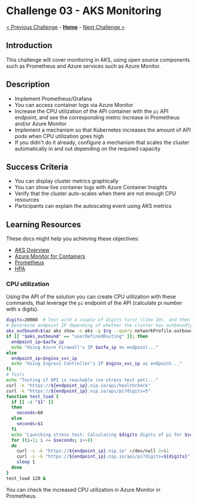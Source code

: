 # Challenge 03 - AKS Monitoring

[< Previous Challenge](./Challenge-02.md) - **[Home](../README.md)** - [Next Challenge >](./Challenge-04.md)

## Introduction

This challenge will cover monitoring in AKS, using open source components such as Prometheus and Azure services such as Azure Monitor.

## Description

- Implement Prometheus/Grafana 
- You can access container logs via Azure Monitor
- Increase the CPU utilization of the API container with the `pi` API endpoint, and see the corresponding metric increase in Prometheus and/or Azure Monitor
- Implement a mechanism so that Kubernetes increases the amount of API pods when CPU utilization goes high
- If you didn't do it already, configure a mechanism that scales the cluster automatically in and out depending on the required capacity

## Success Criteria

- You can display cluster metrics graphically
- You can show live container logs with Azure Container Insights
- Verify that the cluster auto-scales when there are not enough CPU resources
- Participants can explain the autoscaling event using AKS metrics

## Learning Resources

These docs might help you achieving these objectives:

- [AKS Overview](https://docs.microsoft.com/azure/aks/)
- [Azure Monitor for Containers](https://docs.microsoft.com/azure/azure-monitor/insights/container-insights-overview)
- [Prometheus](https://prometheus.io/)
- [HPA](https://kubernetes.io/docs/tasks/run-application/horizontal-pod-autoscale/)

### CPU utilization

Using the API of the solution you can create CPU utilization with these commands, that leverage the `pi` endpoint of the API (calculate pi number with x digits).

```bash
digits=20000  # Test with a couple of digits first (like 10), and then with more (like 20,000) to produce real CPU load
# Determine endpoint IP depending of whether the cluster has outboundtype=uDR or not
aks_outbound=$(az aks show -n aks -g $rg --query networkProfile.outboundType -o tsv)
if [[ "$aks_outbound" == "userDefinedRouting" ]]; then
  endpoint_ip=$azfw_ip
  echo "Using Azure Firewall's IP $azfw_ip as endpoint..."
else
  endpoint_ip=$nginx_svc_ip
  echo "Using Ingress Controller's IP $nginx_svc_ip as endpoint..."
fi
# Tests
echo "Testing if API is reachable (no stress test yet)..."
curl -k "https://${endpoint_ip}.nip.io/api/healthcheck"
curl -k "https://${endpoint_ip}.nip.io/api/pi?digits=5"
function test_load {
  if [[ -z "$1" ]]
  then
    seconds=60
  else
    seconds=$1
  fi
  echo "Launching stress test: Calculating $digits digits of pi for $seconds seconds..."
  for ((i=1; i <= $seconds; i++))
  do
    curl -s -k "https://${endpoint_ip}.nip.io" >/dev/null 2>&1
    curl -s -k "https://${endpoint_ip}.nip.io/api/pi?digits=${digits}" >/dev/null 2>&1
    sleep 1
  done
}
test_load 120 &
```

You can check the increased CPU utilization in Azure Monitor in Prometheus.